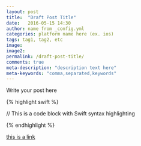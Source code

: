 ```yaml
---
layout: post
title:  "Draft Post Title"
date:   2016-05-15 14:30
author: name from _config.yml
categories: platform name here (ex. ios)
tags: tag1, tag2, etc
image:
image2:
permalink: /draft-post-title/
comments: true
meta-description: "description text here"
meta-keywords: "comma,separated,keywords"
---
```


Write your post here


{% highlight swift %}

// This is a code block with Swift syntax highlighting

{% endhighlight %}


[this is a link](http://www.google.com)
